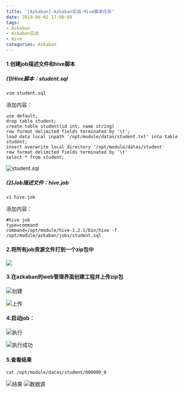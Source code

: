 ```yaml
---
title: '[Azkaban]-Azkaban实战-Hive脚本任务'
date: 2019-06-02 17:00:00
tags: 
- Azkaban
- Azkaban实战
- Hive
categories: Azkaban
---
```


#### 1.创建job描述文件和hive脚本

##### (1)Hive脚本：student.sql
```shell
vim student.sql
```
添加内容：
```shell
use default;
drop table student;
create table student(id int, name string)
row format delimited fields terminated by '\t';
load data local inpath '/opt/module/datas/student.txt' into table student;
insert overwrite local directory '/opt/module/datas/student'
row format delimited fields terminated by '\t'
select * from student;
```


![student.sql](https://imgconvert.csdnimg.cn/aHR0cHM6Ly91cGxvYWQtaW1hZ2VzLmppYW5zaHUuaW8vdXBsb2FkX2ltYWdlcy80MzkxNDA3LTM5ODhlNTgwYzdmNWU4OGEucG5n?x-oss-process=image/format,png)

##### (2)Job描述文件：hive.job
```shell
vi hive.job
```
添加内容：
```shell
#hive job
type=command
command=/opt/module/hive-1.2.1/bin/hive -f /opt/module/azkaban/jobs/student.sql
```
#### 2.将所有job资源文件打到一个zip包中

![](https://imgconvert.csdnimg.cn/aHR0cHM6Ly91cGxvYWQtaW1hZ2VzLmppYW5zaHUuaW8vdXBsb2FkX2ltYWdlcy80MzkxNDA3LWRkY2Y4YWQ1NGMyZjdiZGQucG5n?x-oss-process=image/format,png)

#### 3.在azkaban的web管理界面创建工程并上传zip包

![创建](https://imgconvert.csdnimg.cn/aHR0cHM6Ly91cGxvYWQtaW1hZ2VzLmppYW5zaHUuaW8vdXBsb2FkX2ltYWdlcy80MzkxNDA3LTcxZGVkMGRkOTM2ODc3ZTIucG5n?x-oss-process=image/format,png)

![上传](https://imgconvert.csdnimg.cn/aHR0cHM6Ly91cGxvYWQtaW1hZ2VzLmppYW5zaHUuaW8vdXBsb2FkX2ltYWdlcy80MzkxNDA3LTJiZjRiMzUxMjUwMmU5Y2QucG5n?x-oss-process=image/format,png)

#### 4.启动job：
![执行](https://imgconvert.csdnimg.cn/aHR0cHM6Ly91cGxvYWQtaW1hZ2VzLmppYW5zaHUuaW8vdXBsb2FkX2ltYWdlcy80MzkxNDA3LWUyN2FkMzAyMDM4NDJmZDAucG5n?x-oss-process=image/format,png)

![执行成功](https://imgconvert.csdnimg.cn/aHR0cHM6Ly91cGxvYWQtaW1hZ2VzLmppYW5zaHUuaW8vdXBsb2FkX2ltYWdlcy80MzkxNDA3LWQzZDdjNzYwODM2YWUzM2MucG5n?x-oss-process=image/format,png)

#### 5.查看结果
```shell
cat /opt/module/datas/student/000000_0
```
![结果](https://imgconvert.csdnimg.cn/aHR0cHM6Ly91cGxvYWQtaW1hZ2VzLmppYW5zaHUuaW8vdXBsb2FkX2ltYWdlcy80MzkxNDA3LWFiNzNiNzAyMzUxMTFhNmUucG5n?x-oss-process=image/format,png)
![数据源](https://imgconvert.csdnimg.cn/aHR0cHM6Ly91cGxvYWQtaW1hZ2VzLmppYW5zaHUuaW8vdXBsb2FkX2ltYWdlcy80MzkxNDA3LWE3ZWQ5ZjIxY2FlOWViZjUucG5n?x-oss-process=image/format,png)
